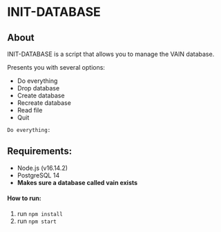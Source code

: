 # INIT-DATABASE
## About
INIT-DATABASE is a script that allows you to manage the VAIN database.

Presents you with several options: 
- Do everything
- Drop database
- Create database
- Recreate database
- Read file
- Quit

```
Do everything: 
```


Requirements: 
---
- Node.js (v16.14.2)
- PostgreSQL 14
- **Makes sure a database called vain exists**

#### How to run:
1. run `npm install`
2. run `npm start`

